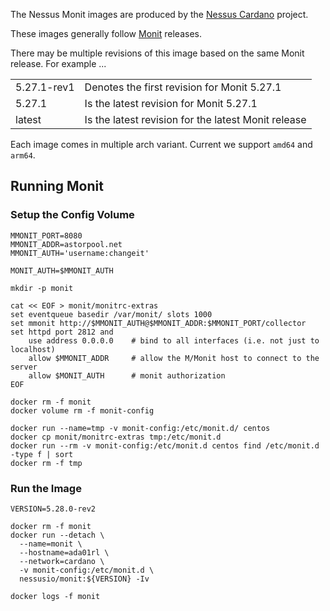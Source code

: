 
The Nessus Monit images are produced by the [Nessus Cardano](https://github.com/tdiesler/nessus-cardano) project.

These images generally follow [Monit](https://mmonit.com/monit) releases.

There may be multiple revisions of this image based on the same Monit release. For example ...

|              |                                                                                                                           |
|:-------------|:--------------------------------------------------------------------------------------------------------------------------|
| 5.27.1-rev1  | Denotes the first revision for Monit 5.27.1 |
| 5.27.1       | Is the latest revision for Monit 5.27.1 |
| latest       | Is the latest revision for the latest Monit release |

Each image comes in multiple arch variant. Current we support `amd64` and `arm64`.

## Running Monit

### Setup the Config Volume

```
MMONIT_PORT=8080
MMONIT_ADDR=astorpool.net
MMONIT_AUTH='username:changeit'

MONIT_AUTH=$MMONIT_AUTH

mkdir -p monit

cat << EOF > monit/monitrc-extras
set eventqueue basedir /var/monit/ slots 1000
set mmonit http://$MMONIT_AUTH@$MMONIT_ADDR:$MMONIT_PORT/collector
set httpd port 2812 and
    use address 0.0.0.0    # bind to all interfaces (i.e. not just to localhost)
    allow $MMONIT_ADDR     # allow the M/Monit host to connect to the server
    allow $MONIT_AUTH      # monit authorization
EOF

docker rm -f monit
docker volume rm -f monit-config

docker run --name=tmp -v monit-config:/etc/monit.d/ centos
docker cp monit/monitrc-extras tmp:/etc/monit.d
docker run --rm -v monit-config:/etc/monit.d centos find /etc/monit.d -type f | sort
docker rm -f tmp
```

### Run the Image

```
VERSION=5.28.0-rev2

docker rm -f monit
docker run --detach \
  --name=monit \
  --hostname=ada01rl \
  --network=cardano \
  -v monit-config:/etc/monit.d \
  nessusio/monit:${VERSION} -Iv

docker logs -f monit
```
